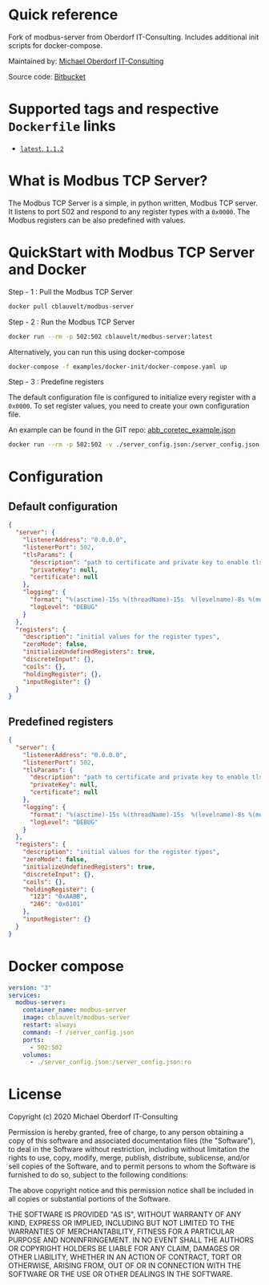 # Quick reference

Fork of modbus-server from Oberdorf IT-Consulting. Includes additional init scripts for docker-compose.

Maintained by: [Michael Oberdorf IT-Consulting](https://www.oberdorf-itc.de/)

Source code: [Bitbucket](https://bitbucket.org/Cybcon/modbus-server/src/master/)

# Supported tags and respective `Dockerfile` links

- [`latest`, `1.1.2`](https://bitbucket.org/Cybcon/modbus-server/src/1.1.2/Dockerfile)

# What is Modbus TCP Server?

The Modbus TCP Server is a simple, in python written, Modbus TCP server. It listens to port 502 and respond to any register types with a `0x0000`.
The Modbus registers can be also predefined with values.

# QuickStart with Modbus TCP Server and Docker

Step - 1 : Pull the Modbus TCP Server

```bash
docker pull cblauvelt/modbus-server
```

Step - 2 : Run the Modbus TCP Server

```bash
docker run --rm -p 502:502 cblauvelt/modbus-server:latest
```

Alternatively, you can run this using docker-compose

```bash
docker-compose -f examples/docker-init/docker-compose.yaml up
```

Step - 3 : Predefine registers

The default configuration file is configured to initialize every register with a `0x0000`.
To set register values, you need to create your own configuration file.

An example can be found in the GIT repo: [abb_coretec_example.json](https://github.com/cblauvelt/oitc-modbus-server/blob/main/examples/abb_coretec_example.json)

```bash
docker run --rm -p 502:502 -v ./server_config.json:/server_config.json oitc/modbus-server:latest -f /server_config.json
```

# Configuration

## Default configuration

```json
{
  "server": {
    "listenerAddress": "0.0.0.0",
    "listenerPort": 502,
    "tlsParams": {
      "description": "path to certificate and private key to enable tls",
      "privateKey": null,
      "certificate": null
    },
    "logging": {
      "format": "%(asctime)-15s %(threadName)-15s  %(levelname)-8s %(module)-15s:%(lineno)-8s %(message)s",
      "logLevel": "DEBUG"
    }
  },
  "registers": {
    "description": "initial values for the register types",
    "zeroMode": false,
    "initializeUndefinedRegisters": true,
    "discreteInput": {},
    "coils": {},
    "holdingRegister": {},
    "inputRegister": {}
  }
}
```

## Predefined registers

```json
{
  "server": {
    "listenerAddress": "0.0.0.0",
    "listenerPort": 502,
    "tlsParams": {
      "description": "path to certificate and private key to enable tls",
      "privateKey": null,
      "certificate": null
    },
    "logging": {
      "format": "%(asctime)-15s %(threadName)-15s  %(levelname)-8s %(module)-15s:%(lineno)-8s %(message)s",
      "logLevel": "DEBUG"
    }
  },
  "registers": {
    "description": "initial values for the register types",
    "zeroMode": false,
    "initializeUndefinedRegisters": true,
    "discreteInput": {},
    "coils": {},
    "holdingRegister": {
      "123": "0xAABB",
      "246": "0x0101"
    },
    "inputRegister": {}
  }
}
```

# Docker compose

```yaml
version: "3"
services:
  modbus-server:
    container_name: modbus-server
    image: cblauvelt/modbus-server
    restart: always
    command: -f /server_config.json
    ports:
      - 502:502
    volumes:
      - ./server_config.json:/server_config.json:ro
```

# License

Copyright (c) 2020 Michael Oberdorf IT-Consulting

Permission is hereby granted, free of charge, to any person obtaining a copy
of this software and associated documentation files (the "Software"), to deal
in the Software without restriction, including without limitation the rights
to use, copy, modify, merge, publish, distribute, sublicense, and/or sell
copies of the Software, and to permit persons to whom the Software is
furnished to do so, subject to the following conditions:

The above copyright notice and this permission notice shall be included in all
copies or substantial portions of the Software.

THE SOFTWARE IS PROVIDED "AS IS", WITHOUT WARRANTY OF ANY KIND, EXPRESS OR
IMPLIED, INCLUDING BUT NOT LIMITED TO THE WARRANTIES OF MERCHANTABILITY,
FITNESS FOR A PARTICULAR PURPOSE AND NONINFRINGEMENT. IN NO EVENT SHALL THE
AUTHORS OR COPYRIGHT HOLDERS BE LIABLE FOR ANY CLAIM, DAMAGES OR OTHER
LIABILITY, WHETHER IN AN ACTION OF CONTRACT, TORT OR OTHERWISE, ARISING FROM,
OUT OF OR IN CONNECTION WITH THE SOFTWARE OR THE USE OR OTHER DEALINGS IN THE
SOFTWARE.
